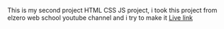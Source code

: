 This is my second project HTML CSS JS project, i took this project from elzero web school youtube channel and i try to make it [Live link](https://saxabani.github.io/kasper/)
